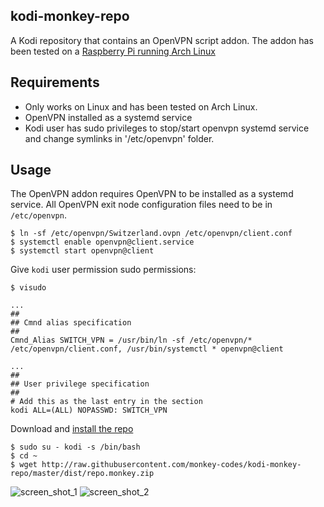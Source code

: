 ## kodi-monkey-repo

A Kodi repository that contains an OpenVPN script addon. The addon has been tested on a 
[Raspberry Pi running Arch Linux](https://johanzietsman.com/how-to-setup-kodi-on-a-raspberry-pi/#managevpnthroughkodi)

## Requirements
*  Only works on Linux and has been tested on Arch Linux.
*  OpenVPN installed as a systemd service
*  Kodi user has sudo privileges to stop/start openvpn systemd service and change symlinks in '/etc/openvpn' folder.

## Usage

The OpenVPN addon requires OpenVPN to be installed as a systemd service. All OpenVPN exit node configuration files need to be
in `/etc/openvpn`.

```
$ ln -sf /etc/openvpn/Switzerland.ovpn /etc/openvpn/client.conf
$ systemctl enable openvpn@client.service
$ systemctl start openvpn@client
```

Give `kodi` user permission sudo permissions:

```
$ visudo

...
##
## Cmnd alias specification
##
Cmnd_Alias SWITCH_VPN = /usr/bin/ln -sf /etc/openvpn/* /etc/openvpn/client.conf, /usr/bin/systemctl * openvpn@client

...
##
## User privilege specification
##
# Add this as the last entry in the section
kodi ALL=(ALL) NOPASSWD: SWITCH_VPN
```

Download and [install the repo](http://kodi.wiki/view/add-on_manager#How_to_install_from_a_ZIP_file)

```
$ sudo su - kodi -s /bin/bash
$ cd ~ 
$ wget http://raw.githubusercontent.com/monkey-codes/kodi-monkey-repo/master/dist/repo.monkey.zip
```
![screen_shot_1](https://res.cloudinary.com/monkey-codes/image/upload/v1479104322/kodi_vpn_screenshot_2_npq4yp.jpg)
![screen_shot_2](https://res.cloudinary.com/monkey-codes/image/upload/v1479098105/kodi_vpn_screenshot_rysuac.jpg)
